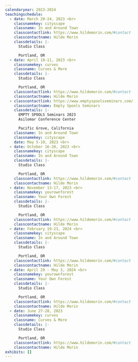 ```yaml
---
calendaryear: 2023-2024
teachingschedule:
  - date: March 20-24, 2023 <br>
    classnamekey: cityscape
    classname: In and Around Town
    classcontactlink: https://www.hildemorin.com/#contact
    classcontactname: Hilde Morin
    classdetails: |-
      Studio Class 

      Portland, OR
  - date: April 10-11, 2023 <br>
    classnamekey: curves
    classname: Curves & More
    classdetails: |-
      Studio Class 

      Portland, OR
    classcontactlink: https://www.hildemorin.com/#contact
    classcontactname: Hilde Morin
  - classcontactlink: https://www.emptyspoolsseminars.com/
    classcontactname: Empty Spools Seminars
    classdetails: |-
      EMPTY SPOOLS Seminars 2023
      Asilomar Conference Center

      Pacific Grove, California
    classname: In and Around Town
    classnamekey: cityscape
    date: May 5-10, 2023 <br>
  - date: October 16-20, 2023 <br>
    classnamekey: cityscape
    classname: In and Around Town
    classdetails: |-
      Studio Class 

      Portland, OR
    classcontactlink: https://www.hildemorin.com/#contact
    classcontactname: Hilde Morin
  - date: November 13-17, 2023 <br>
    classnamekey: yourownforest
    classname: Your Own Forest
    classdetails: |-
      Studio Class 

      Portland, OR
    classcontactlink: https://www.hildemorin.com/#contact
    classcontactname: Hilde Morin
  - date: February 19-23, 2024 <br>
    classnamekey: cityscape
    classname: In and Around Town
    classdetails: |-
      Studio Class 

      Portland, OR
    classcontactlink: https://www.hildemorin.com/#contact
    classcontactname: Hilde Morin
  - date: April 29 - May 3, 2024 <br>
    classnamekey: yourownforest
    classname: Your Own Forest
    classdetails: |-
      Studio Class 

      Portland, OR
    classcontactlink: https://www.hildemorin.com/#contact
    classcontactname: Hilde Morin
  - date: June 27-28, 2023
    classnamekey: curves
    classname: Curves & More
    classdetails: |-
      Studio Class 

      Portland, OR
    classcontactlink: https://www.hildemorin.com/#contact
    classcontactname: Hilde Morin
exhibits: []
---
```

